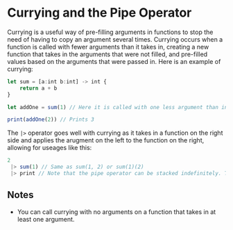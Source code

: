 # Currying and the Pipe Operator

Currying is a useful way of pre-filling arguments in functions to stop the need of having to copy an argument several times. Currying occurs when a function is called with fewer arguments than it takes in, creating a new function that takes in the arguments that were not filled, and pre-filled values based on the arguments that were passed in. Here is an example of currying:
```js
let sum = [a:int b:int] -> int {
	return a + b
}

let addOne = sum(1) // Here it is called with one less argument than intended; this ends up returning a function that is an int -> int, which when called will add one to the number

print(addOne(2)) // Prints 3
```
The `|>` operator goes well with currying as it takes in a function on the right side and applies the arugment on the left to the function on the right, allowing for useages like this:
```js
2
 |> sum(1) // Same as sum(1, 2) or sum(1)(2)
 |> print // Note that the pipe operator can be stacked indefinitely. This still prints 3
```

## Notes
- You can call currying with no arguments on a function that takes in at least one argument.
